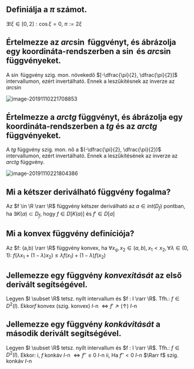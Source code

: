 ## Definiálja a $\pi$ számot.

$\exists! \xi \in [0,2] : \cos \xi = 0$, $\pi := 2 \xi$

## Értelmezze az $arc \sin$ függvényt, és ábrázolja egy koordináta-rendszerben a $\sin$ és $arc \sin$ függvényeket.

A $\sin$ függvény szig. mon. növekedő $[-\dfrac{\pi}{2}, \dfrac{\pi}{2}]$ intervallumon, ezért invertálható. Ennek a leszűkítésnek az inverze az $arc \sin$

![image-20191110221708853](C:\Users\Petrosz\AppData\Roaming\Typora\typora-user-images\image-20191110221708853.png)

## Értelmezze a $arc tg$ függvényt, és ábrázolja egy koordináta-rendszerben a $tg$ és az $arc tg$ függvényeket.

A $tg$ függvény szig. mon. nő a $(-\dfrac{\pi}{2}, \dfrac{\pi}{2})$ intervallumon, ezért invertálható. Ennek a leszűkítésének az inverze az $arc tg$ függvény.

![image-20191110221804386](C:\Users\Petrosz\AppData\Roaming\Typora\typora-user-images\image-20191110221804386.png)

 ## Mi a kétszer deriválható függvény fogalma?

Az $f \in \R \rarr \R$ függvény kétszer deriválható az $a \in int(D_f)$ pontban, ha
		$\exists K(a) \subset D_f$, hogy $f \in D[K(a)]$ és $f' \in D[a]$

## Mi a konvex függvény definíciója?

Az $f: (a,b) \rarr \R$ függvény konvex, ha 
$\forall x_q, x_2 \in (a,b), x_1 < x_2, \forall \lambda \in (0,1) :$
			$f(\lambda x_1 + (1-\lambda)x_2) \le \lambda f(x_1) + (1-\lambda)f(x_2)$

## Jellemezze egy függvény *konvexitását* az első derivált segítségével.

Legyen $I \subset \R$ tetsz. nyílt intervallum és $f : I \rarr \R$. Tfh.: $f \in D^2(I)$. 
Ekkor$f$ konvex (szig. konvex) $I$-n $\Leftrightarrow f' \nearrow (\uparrow)\ I$-n



## Jellemezze egy függvény *konkávitását* a második derivált segítségével.

Legyen $I \subset \R$ tetsz. nyílt intervallum és $f : I \rarr \R$. Tfh.: $f \in D^2(I)$. 
Ekkor: i, $f$ konkáv $I$-n $\Leftrightarrow f'' \le 0\ I$-n
			ii, Ha $f'' < 0\ I$-n $\Rarr f$ szig. konkáv $I$-n 

